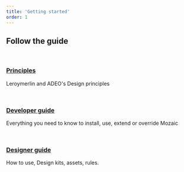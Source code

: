 ```yaml
---
title: 'Getting started'
order: 1
---
```


## Follow the guide

<br>

### [Principles](/GetStarted/Principles/)

Leroymerlin and ADEO's Design principles

<br>

### [Developer guide](/GetStarted/Developers/)

Everything you need to know to install, use, extend or override Mozaic

<br>

### [Designer guide](/GetStarted/Designers/)

How to use, Design kits, assets, rules.
